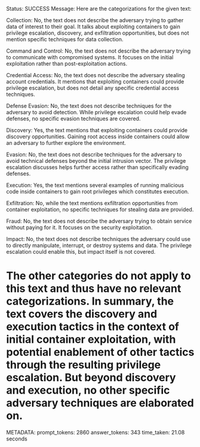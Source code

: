 Status: SUCCESS
Message:  Here are the categorizations for the given text:

Collection: No, the text does not describe the adversary trying to gather data of interest to their goal. It talks about exploiting containers to gain privilege escalation, discovery, and exfiltration opportunities, but does not mention specific techniques for data collection.

Command and Control: No, the text does not describe the adversary trying to communicate with compromised systems. It focuses on the initial exploitation rather than post-exploitation actions.

Credential Access: No, the text does not describe the adversary stealing account credentials. It mentions that exploiting containers could provide privilege escalation, but does not detail any specific credential access techniques.

Defense Evasion: No, the text does not describe techniques for the adversary to avoid detection. While privilege escalation could help evade defenses, no specific evasion techniques are covered.  

Discovery: Yes, the text mentions that exploiting containers could provide discovery opportunities. Gaining root access inside containers could allow an adversary to further explore the environment.

Evasion: No, the text does not describe techniques for the adversary to avoid technical defenses beyond the initial intrusion vector. The privilege escalation discusses helps further access rather than specifically evading defenses.  

Execution: Yes, the text mentions several examples of running malicious code inside containers to gain root privileges which constitutes execution.

Exfiltration: No, while the text mentions exfiltration opportunities from container exploitation, no specific techniques for stealing data are provided.

Fraud: No, the text does not describe the adversary trying to obtain service without paying for it. It focuses on the security exploitation.

Impact: No, the text does not describe techniques the adversary could use to directly manipulate, interrupt, or destroy systems and data. The privilege escalation could enable this, but impact itself is not covered.

The other categories do not apply to this text and thus have no relevant categorizations. In summary, the text covers the discovery and execution tactics in the context of initial container exploitation, with potential enablement of other tactics through the resulting privilege escalation. But beyond discovery and execution, no other specific adversary techniques are elaborated on.
================================================================================
METADATA:
prompt_tokens: 2860
answer_tokens: 343
time_taken: 21.08 seconds
